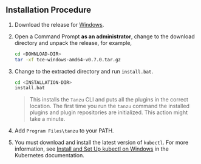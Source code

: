 ## Installation Procedure

1. Download the release for [Windows](https://github.com/vmware-tanzu/community-edition/releases/download/v0.7.0/tce-windows-amd64-v0.7.0.tar.gz).

1. Open a Command Prompt **as an administrator**, change to the download directory and unpack the release, for example,

    ```sh
    cd <DOWNLOAD-DIR>
    tar -xf tce-windows-amd64-v0.7.0.tar.gz
    ```

1. Change to the extracted directory and run `install.bat`.

   ```sh
   cd <INSTALLATION-DIR>
   install.bat
   ```
    > This installs the `Tanzu` CLI and puts all the plugins in the correct location.
    > The first time you run the `tanzu` command the installed plugins and plugin repositories are initialized. This action might take a minute.
1. Add `Program Files\tanzu` to your PATH.
1. You must download and install the latest version of `kubectl`. For more information, see [Install and Set Up kubectl on Windows](https://kubernetes.io/docs/tasks/tools/install-kubectl-windows/) in the Kubernetes documentation.
